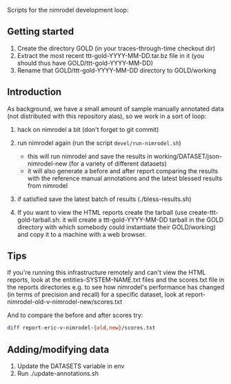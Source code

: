 Scripts for the nimrodel development loop:

## Getting started

1. Create the directory GOLD (in your traces-through-time
   checkout dir)
2. Extract the most recent ttt-gold-YYYY-MM-DD.tar.bz file in it
   (you should thus have GOLD/ttt-gold-YYYY-MM-DD)
3. Rename that GOLD/ttt-gold-YYYY-MM-DD directory to GOLD/working

## Introduction

As background, we have a small amount of sample manually annotated data
(not distributed with this repository alas), so we work in a sort of
loop:

1. hack on nimrodel a bit (don't forget to git commit)
2. run nimrodel again (run the script `devel/run-nimrodel.sh`)

   - this will run nimrodel and save the results in
     working/DATASET/json-nimrodel-new (for a variety of different
     datasets)
   - it will also generate a before and after report comparing the
     results with the reference manual annotations and the latest
     blessed results from nimrodel
3. if satisfied save the latest batch of results (./bless-results.sh)
4. If you want to view the HTML reports create the tarball
   (use create-ttt-gold-tarball.sh: it will create a ttt-gold-YYYY-MM-DD
   tarball in the GOLD directory with which somebody could instantiate
   their GOLD/working) and copy it to a machine with a web browser.

## Tips

If you're running this infrastructure remotely and can't view the HTML
reports, look at the entities-SYSTEM-NAME.txt files and the scores.txt
file in the reports directories
e.g. to see how nimrodel's performance has changed (in terms of
precision and recall) for a specific dataset, look at
report-nimrodel-old-v-nimrodel-new/scores.txt

And to compare the before and after scores try:

```bash
diff report-eric-v-nimrodel-{old,new}/scores.txt
```

## Adding/modifying data

1. Update the DATASETS variable in env
2. Run ./update-annotations.sh
